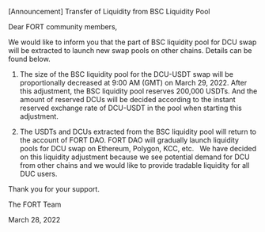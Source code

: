 [Announcement] Transfer of Liquidity from BSC Liquidity Pool 

Dear FORT community members, 

We would like to inform you that the part of BSC liquidity pool for DCU swap will be extracted to launch new swap pools on other chains. Details can be found below. 

1. The size of the BSC liquidity pool for the DCU-USDT swap will be proportionally decreased at 9:00 AM (GMT) on March 29, 2022. After this adjustment, the BSC liquidity pool reserves 200,000 USDTs. And the amount of reserved DCUs will be decided according to the instant reserved exchange rate of DCU-USDT in the pool when starting this adjustment.

2. The USDTs and DCUs extracted from the BSC liquidity pool will return to the account of FORT DAO. FORT DAO will gradually launch liquidity pools for DCU swap on Ethereum, Polygon, KCC, etc.
 
We have decided on this liquidity adjustment because we see potential demand for DCU from other chains and we would like to provide tradable liquidity for all DUC users.

Thank you for your support. 

The FORT Team

March 28, 2022